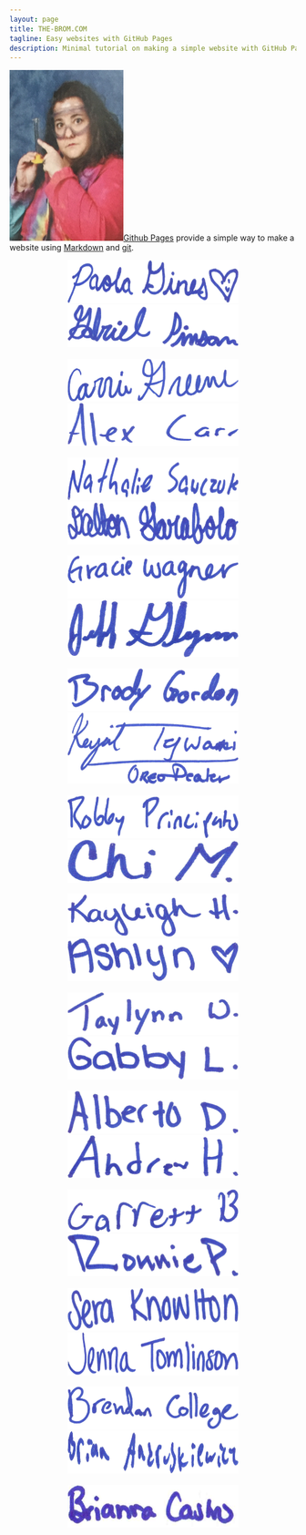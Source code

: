 ```yaml
---
layout: page
title: THE-BROM.COM
tagline: Easy websites with GitHub Pages
description: Minimal tutorial on making a simple website with GitHub Pages
---
```


<img src="bromley.png" alt="The Brom!" style="height:300px;width:200px;">[Github Pages](https://pages.github.com) provide a simple way to make a
website using
[Markdown](https://daringfireball.net/projects/markdown/) and
[git](https://git-scm.com).
<center>
<img src="signatures_optimized/1.jpg" alt="Signature" style="height:75px;width:300px;">          
<img src="signatures_optimized/2.jpg" alt="Signature" style="height:75px;width:300px;"><br><br>
<img src="signatures_optimized/3.jpg" alt="Signature" style="height:75px;width:300px;">          
<img src="signatures_optimized/4.jpg" alt="Signature" style="height:75px;width:300px;"><br><br>
<img src="signatures_optimized/5.jpg" alt="Signature" style="height:75px;width:300px;">          
<img src="signatures_optimized/6.jpg" alt="Signature" style="height:75px;width:300px;"><br><br>
<img src="signatures_optimized/7.jpg" alt="Signature" style="height:75px;width:300px;">          
<img src="signatures_optimized/8.jpg" alt="Signature" style="height:100px;width:300px;"><br><br>
<img src="signatures_optimized/9.jpg" alt="Signature" style="height:75px;width:300px;">          
<img src="signatures_optimized/10.jpg" alt="Signature" style="height:125px;width:300px;"><br><br>
<img src="signatures_optimized/11.jpg" alt="Signature" style="height:75px;width:300px;">          
<img src="signatures_optimized/12.jpg" alt="Signature" style="height:75px;width:300px;"><br><br>
<img src="signatures_optimized/13.jpg" alt="Signature" style="height:75px;width:300px;">          
<img src="signatures_optimized/14.jpg" alt="Signature" style="height:75px;width:300px;"><br><br>
<img src="signatures_optimized/15.jpg" alt="Signature" style="height:75px;width:300px;">          
<img src="signatures_optimized/16.jpg" alt="Signature" style="height:75px;width:300px;"><br><br>
<img src="signatures_optimized/17.jpg" alt="Signature" style="height:75px;width:300px;">          
<img src="signatures_optimized/18.jpg" alt="Signature" style="height:75px;width:300px;"><br><br>
<img src="signatures_optimized/19.jpg" alt="Signature" style="height:75px;width:300px;">          
<img src="signatures_optimized/20.jpg" alt="Signature" style="height:75px;width:300px;"><br><br>
<img src="signatures_optimized/21.jpg" alt="Signature" style="height:75px;width:300px;">          
<img src="signatures_optimized/22.jpg" alt="Signature" style="height:75px;width:300px;"><br><br>
<img src="signatures_optimized/23.jpg" alt="Signature" style="height:75px;width:300px;">          
<img src="signatures_optimized/24.jpg" alt="Signature" style="height:75px;width:300px;"><br><br>
<img src="signatures_optimized/25.jpg" alt="Signature" style="height:75px;width:300px;">          
</center>
